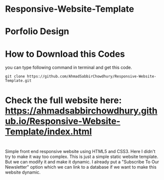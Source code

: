 # Responsive-Website-Template

# Porfolio Design
# How to Download this Codes 
you can type following command in terminal and get this code.
```
git clone https://github.com/AhmadSabbirChowdhury/Responsive-Website-Template.git
```

# Check the full website here: https://ahmadsabbirchowdhury.github.io/Responsive-Website-Template/index.html
#
Simple front end responsive website using HTML5 and CSS3.
Here I didn't try to make it way too complex. This is just a simple static website template. But we can modify it and make it dynamic.
I already put a "Subscribe To Our Newsletter" option which we can link to a database if we want to make this website dynamic.
